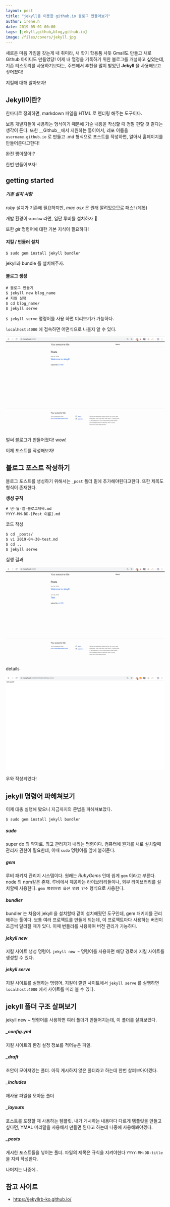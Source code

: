 ```yaml
---
layout: post
title: "jekyll을 이용한 github.io 블로그 만들어보기"
author: irene.h
date: 2019-05-01 00:00
tags: [jekyll,github,blog,github.io]
image: /files/covers/jekyll.jpg
---
```


새로운 마음 가짐을 갖는게 내 취미라, 새 학기 학용품 사듯 Gmail도 만들고 새로 Github 아이디도 만들었당! 이제 내 열정을 기록하기 위한 블로그를 개설하고 싶었는데, 기존 티스토리를 사용하기보다는, 주변에서 추천을 많이 받았던  __Jekyll__ 을 사용해보고 싶어졌다!

지킬에 대해 알아보자!

## Jekyll이란?

한마디로 정의하면, markdown 파일을 HTML 로 렌더링 해주는 도구이다. 

보통 개발자들이 사용하는 형식이기 때문에 기술 내용을 작성할 때 정말 편할 것 같다는 생각이 든다. 또한 __Github__에서 지원하는 툴이여서, 레포 이름을  `username.github.io` 로 만들고 .md 형식으로 포스트를 작성하면, 알아서 홈페이지를 만들어준다고한다!

완전 짱이잖아!?

한번 만들어보자!

## getting started

##### 기존 설치 사항

_ruby_ 설치가 기존에 필요하지만, _mac osx_ 은 원래 깔려있으므로 패스! (데헷)

개발 환경이 `window` 라면, 일단 루비를 설치하자 👀

또한 _git_ 명령어에 대한 기본 지식이 필요하다! 

#### __지킬 / 번들러 설치__

```console
$ sudo gem install jekyll bundler
```

jekyll과 bundle 를 설치해주자. 

#### __블로그 생성__

```console
# 블로그 만들기
$ jekyll new blog_name
# 지킬 실행
$ cd blog_name/
$ jekyll serve
```



`$ jekyll serve` 명령어를 사용 하면 미리보기가 가능하다.

 `localhost:4000` 에 접속하면 어떤식으로 나올지 알 수 있다.

![jekyll 실행](/files/jekyll/jekyll-serve.png)

벌써 블로그가 만들어졌다! wow!

이제 포스트를 작성해보자!



## 블로그 포스트 작성하기

블로그 포스트를 생성하기 위해서는  `_post` 폴더 밑에 추가해야된다고한다. 또한 제목도 형식이 존재한다. 

__생성 규칙__

```
# 년-월-일-블로그제목.md
YYYY-MM-DD-[Post 이름].md
```

코드 작성

```console
$ cd _posts/ 
$ vi 2019-04-30-test.md
$ cd ..
$ jekyll serve 
```

실행 결과

![jekyll 실행 결과](/files/jekyll/jekyll-title.png)

details

![jekyll html로 렌더링](/files/jekyll/jekyll-details.png)

우와 작성되었다!



## jekyll 명령어 파헤쳐보기

이제 대충 실행해 봤으니 지금까지의 문법을 파헤쳐보았다.

```console
$ sudo gem install jekyll bundler
```

##### sudo

super do 의 약자로. 최고 관리자가 내리는 명령이다. 컴퓨터에 뭔가를 새로 설치할때 관리자 권한이 필요한데, 이때 `sudo` 명령어를 앞에 붙혀준다. 

##### gem 

루비 패키지 관리지 시스템이다. 원래는 _RubyGems_ 인데 쉽게 `gem` 이라고 부른다. node 의 npm같은 존재. 루비에서 제공하는 라이브러리들이나, 외부 라이브러리를 설치할때 사용한다. `gem 명령어명 옵션 명령 인수` 형식으로 사용한다. 

##### bundler

bundler 는 처음에 jekyll 을 설치할때 같이 설치해줬던 도구인데, gem 패키지를 관리해주는 툴이다. 보통 여러 프로젝트를 만들게 되는데, 이 프로젝트마다 사용하는 버전이 조금씩 달라질 때가 있다. 이때 번들러를 사용하여 버전 관리가 가능하다. 

##### jekyll new

지킬 사이트 생성 명령어. `jekyll new ~` 명령어를 사용하면 해당 경로에 지킬 사이트를 생성할 수 있다.

##### jekyll serve

지킬 사이트를 실행하는 명령어. 지킬이 깔린 사이트에서 `jekyll serve` 를 실행하면 `localhost:4000` 에서 사이트를 미리 볼 수 있다. 





## jekyll 폴더 구조 살펴보기 

jekyll new ~ 명령어를 사용하면 여러 폴더가 만들어지는데, 이 폴더를 살펴보았다.

##### _config.yml

지킬 사이트의 환경 설정 정보를 적어놓은 파일.

##### _draft

초안이 모아져있는 폴더. 아직 게시하지 않은 폴더라고 하는데 한번 살펴보아야겠다.

##### _includes

재사용 파일을 모아둔 폴더

##### _layouts

포스트를 포장할 때 사용하는 템플릿. 내가 게시하는 내용마다 다르게 템플릿을 만들고 싶다면, YMAL 머리말을 사용해서 만들면 된다고 하는데 나중에 사용해봐야겠다.

##### _posts

게시한 포스트들을 넣어논 폴더. 파일의 제목은 규칙을 지켜야한다 `YYYY-MM-DD-title` 을 지켜 작성한다. 



나머지는 나중에..



## 참고 사이트

- https://jekyllrb-ko.github.io/